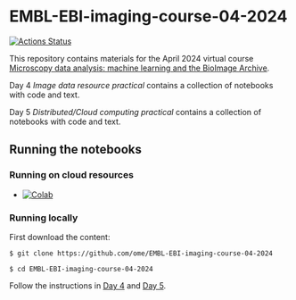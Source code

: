 # EMBL-EBI-imaging-course-04-2024
[![Actions Status](https://github.com/ome/EMBL-EBI-imaging-course-04-2024/workflows/build/badge.svg)](https://github.com/ome/EMBL-EBI-imaging-course-04-2024/actions)

This repository contains materials for the April 2024 virtual course [Microscopy data analysis: machine learning and the BioImage Archive](https://www.ebi.ac.uk/training/events/microscopy-data-analysis-machine-learning-and-bioimage-archive/).

Day 4 *Image data resource practical* contains a collection of notebooks with code and text.

Day 5 *Distributed/Cloud computing practical* contains a collection of notebooks with code and text.


## Running the notebooks

### Running on cloud resources

* [![Colab](https://colab.research.google.com/assets/colab-badge.svg)](https://colab.research.google.com/github/ome/EMBL-EBI-imaging-course-04-2024/)


### Running locally

First download the content:

    $ git clone https://github.com/ome/EMBL-EBI-imaging-course-04-2024
    
    $ cd EMBL-EBI-imaging-course-04-2024

Follow the instructions in [Day 4](Day_4/setup.md) and [Day 5](Day_5/setup.md).
